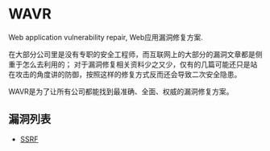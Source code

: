 # WAVR
Web application vulnerability repair, Web应用漏洞修复方案.

在大部分公司里是没有专职的安全工程师，而互联网上的大部分的漏洞文章都是侧重于怎么去利用的；
对于漏洞修复相关资料少之又少，仅有的几篇可能还只是站在攻击的角度讲的防御，按照这样的修复方式反而还会导致二次安全隐患。

WAVR是为了让所有公司都能找到最准确、全面、权威的漏洞修复方案。

## 漏洞列表
- [SSRF](https://github.com/wufeifei/WAVR/blob/master/SSRF.md)
